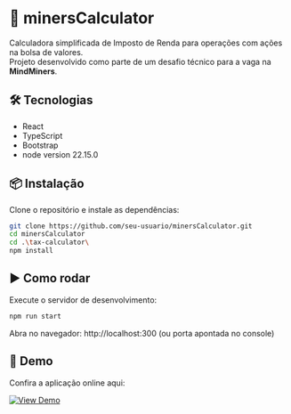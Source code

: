 # 🧮 minersCalculator

Calculadora simplificada de Imposto de Renda para operações com ações na bolsa de valores.  
Projeto desenvolvido como parte de um desafio técnico para a vaga na **MindMiners**.

## 🛠️ Tecnologias

- React
- TypeScript
- Bootstrap
- node version 22.15.0

## 📦 Instalação

Clone o repositório e instale as dependências:

```bash
git clone https://github.com/seu-usuario/minersCalculator.git
cd minersCalculator
cd .\tax-calculator\
npm install
```
## ▶️ Como rodar

Execute o servidor de desenvolvimento:

```bash
npm run start
```
Abra no navegador: http://localhost:300 (ou porta apontada no console)

## 🚀 Demo

Confira a aplicação online aqui:  

[![View Demo](https://img.shields.io/badge/View-Demo-brightgreen?style=for-the-badge&logo=github)](https://nasckdev.github.io/minersCalculator/)
